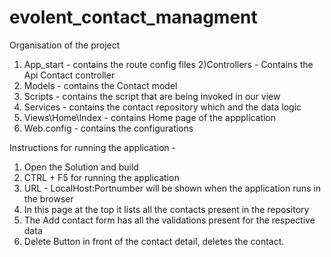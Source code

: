 # evolent_contact_managment
Organisation of the project
  1) App_start - contains the route config files
  2)Controllers - Contains the Api Contact controller
  3) Models - contains the Contact model
  4) Scripts - contains the script that are being invoked in our view
  5) Services - contains the contact repository which and the data logic
  6) Views\Home\Index - contains Home page of the appplication
  7) Web.config - contains the configurations
  
  Instructions for running the application -
  1) Open the Solution and build
  2) CTRL + F5 for running the application
  3) URL -  LocalHost:Portnumber will be shown when the application runs in the browser
  4) In this page at the top it lists all the contacts present in the repository
  5) The Add contact form has all the validations present for the respective data
  6) Delete Button in front of the contact detail, deletes the contact.
